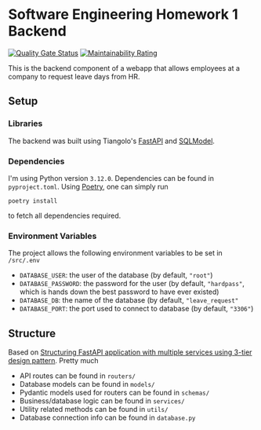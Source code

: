 # Software Engineering Homework 1 Backend

[![Quality Gate Status](https://sonarcloud.io/api/project_badges/measure?project=mythicalbadger_swe-hw1-backend&metric=alert_status)](https://sonarcloud.io/summary/new_code?id=mythicalbadger_swe-hw1-backend)
[![Maintainability Rating](https://sonarcloud.io/api/project_badges/measure?project=mythicalbadger_swe-hw1-backend&metric=sqale_rating)](https://sonarcloud.io/summary/new_code?id=mythicalbadger_swe-hw1-backend)

This is the backend component of a webapp that allows employees at a company to request leave days from HR.
## Setup
### Libraries
The backend was built using Tiangolo's [FastAPI](https://fastapi.tiangolo.com/) and [SQLModel](https://sqlmodel.tiangolo.com/).
### Dependencies
I'm using Python version `3.12.0`. Dependencies can be found in `pyproject.toml`. Using [Poetry](https://python-poetry.org/), one can simply run
```shell
poetry install
```
to fetch all dependencies required.
### Environment Variables
The project allows the following environment variables to be set in `/src/.env`
- `DATABASE_USER`: the user of the database (by default, `"root"`)
- `DATABASE_PASSWORD`: the password for the user (by default, `"hardpass"`, which is hands down the best password to have ever existed)
- `DATABASE_DB`: the name of the database (by default, `"leave_request"`
- `DATABASE_PORT`: the port used to connect to database (by default, `"3306"`)
## Structure
Based on [Structuring FastAPI application with multiple services using 3-tier design pattern](https://viktorsapozhok.github.io/fastapi-oauth2-postgres/). Pretty much
- API routes can be found in `routers/`
- Database models can be found in `models/`
- Pydantic models used for routers can be found in `schemas/`
- Business/database logic can be found in `services/`
- Utility related methods can be found in `utils/`
- Database connection info can be found in `database.py`
